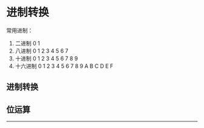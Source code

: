 # 进制转换

常用进制：
1. 二进制 0 1
2. 八进制 0 1 2 3 4 5 6 7
3. 十进制 0 1 2 3 4 5 6 7 8 9
4. 十六进制 0 1 2 3 4 5 6 7 8 9 A B C D E F

## 进制转换



## 位运算



---
